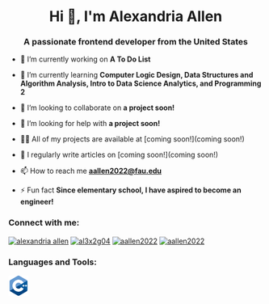 <h1 align="center">Hi 👋, I'm Alexandria Allen</h1>
<h3 align="center">A passionate frontend developer from the United States</h3>

- 🔭 I’m currently working on **A To Do List**

- 🌱 I’m currently learning **Computer Logic Design, Data Structures and Algorithm Analysis, Intro to Data Science Analytics, and Programming 2**

- 👯 I’m looking to collaborate on **a project soon!**

- 🤝 I’m looking for help with **a project soon!**

- 👨‍💻 All of my projects are available at [coming soon!](coming soon!)

- 📝 I regularly write articles on [coming soon!](coming soon!)

- 📫 How to reach me **aallen2022@fau.edu**

- ⚡ Fun fact **Since elementary school, I have aspired to become an engineer!**

<h3 align="left">Connect with me:</h3>
<p align="left">
<a href="www.linkedin.com/in/alexandria-allen-0a9770262" target="blank"><img align="center" src="https://raw.githubusercontent.com/rahuldkjain/github-profile-readme-generator/master/src/images/icons/Social/linked-in-alt.svg" alt="alexandria allen" height="30" width="40" /></a>
<a href="https://instagram.com/al3x2g04" target="blank"><img align="center" src="https://raw.githubusercontent.com/rahuldkjain/github-profile-readme-generator/master/src/images/icons/Social/instagram.svg" alt="al3x2g04" height="30" width="40" /></a>
<a href="https://www.hackerrank.com/aallen2022" target="blank"><img align="center" src="https://raw.githubusercontent.com/rahuldkjain/github-profile-readme-generator/master/src/images/icons/Social/hackerrank.svg" alt="aallen2022" height="30" width="40" /></a>
<a href="https://www.leetcode.com/aallen2022" target="blank"><img align="center" src="https://raw.githubusercontent.com/rahuldkjain/github-profile-readme-generator/master/src/images/icons/Social/leet-code.svg" alt="aallen2022" height="30" width="40" /></a>
</p>

<h3 align="left">Languages and Tools:</h3>
<p align="left"> <a href="https://www.w3schools.com/cpp/" target="_blank" rel="noreferrer"> <img src="https://raw.githubusercontent.com/devicons/devicon/master/icons/cplusplus/cplusplus-original.svg" alt="cplusplus" width="40" height="40"/> </a> </p>
